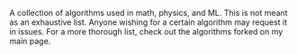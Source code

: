 A collection of algorithms used in math, physics, and ML. This is not meant as an exhaustive list. 
Anyone wishing for a certain algorithm may request it in issues. For a more thorough list, check
out the algorithms forked on my main page. 
